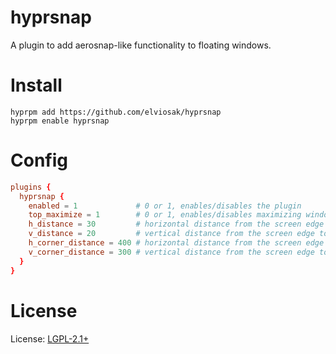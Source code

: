 # hyprsnap

A plugin to add aerosnap-like functionality to floating windows.

# Install
```
hyprpm add https://github.com/elviosak/hyprsnap
hyprpm enable hyprsnap
```

# Config
``` toml
plugins {
  hyprsnap {
    enabled = 1             # 0 or 1, enables/disables the plugin
    top_maximize = 1        # 0 or 1, enables/disables maximizing window when snapping to top
    h_distance = 30         # horizontal distance from the screen edge to snap the window
    v_distance = 20         # vertical distance from the screen edge to snap the window
    h_corner_distance = 400 # horizontal distance from the screen edge to snap the window when already snapped vertically
    v_corner_distance = 300 # vertical distance from the screen edge to snap the window  when already snapped horizontally
  }
}
```
# License
License: [LGPL-2.1+](LICENSE "License")
